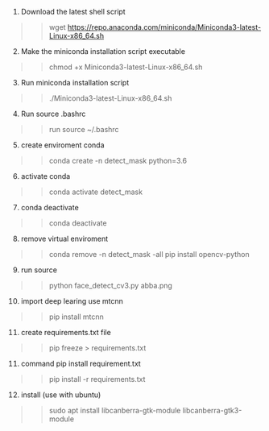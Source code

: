 1) Download the latest shell script
>> wget https://repo.anaconda.com/miniconda/Miniconda3-latest-Linux-x86_64.sh
2) Make the miniconda installation script executable
>> chmod +x Miniconda3-latest-Linux-x86_64.sh
3) Run miniconda installation script
>> ./Miniconda3-latest-Linux-x86_64.sh
4) Run source .bashrc
>> run source ~/.bashrc
5) create enviroment conda
>> conda create -n detect_mask python=3.6
6) activate conda
>> conda activate detect_mask
7) conda deactivate
>> conda deactivate
8) remove virtual enviroment
>> conda remove -n detect_mask -all
>> pip install opencv-python
9) run source 
>> python face_detect_cv3.py abba.png
10) import deep learing use mtcnn
>> pip install mtcnn
11) create requirements.txt file
>> pip freeze > requirements.txt
11) command pip install requirement.txt
>> pip install -r requirements.txt
12) install (use with ubuntu)
>> sudo apt install libcanberra-gtk-module libcanberra-gtk3-module
